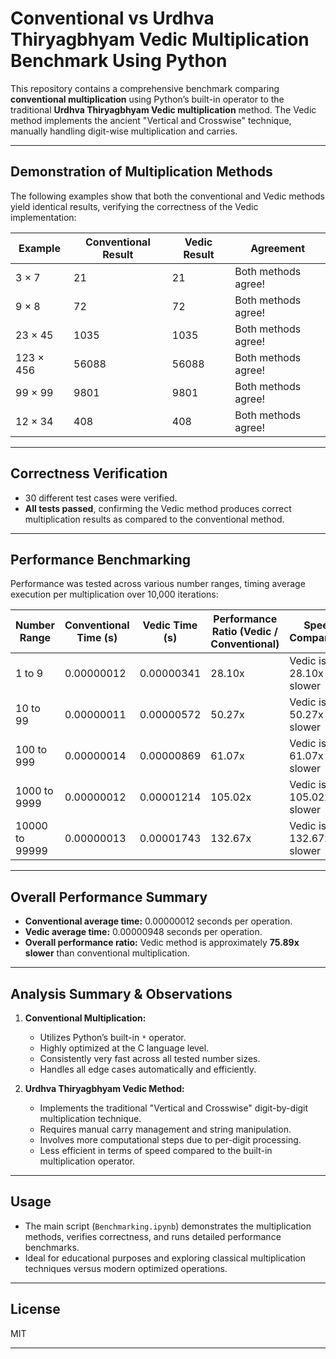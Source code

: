 # Conventional vs Urdhva Thiryagbhyam Vedic Multiplication Benchmark Using Python

This repository contains a comprehensive benchmark comparing **conventional multiplication** using Python’s built-in operator to the traditional **Urdhva Thiryagbhyam Vedic multiplication** method. The Vedic method implements the ancient "Vertical and Crosswise" technique, manually handling digit-wise multiplication and carries.

---

## Demonstration of Multiplication Methods

The following examples show that both the conventional and Vedic methods yield identical results, verifying the correctness of the Vedic implementation:

| Example       | Conventional Result | Vedic Result | Agreement       |
|---------------|---------------------|--------------|-----------------|
| 3 × 7         | 21                  | 21           | Both methods agree!  |
| 9 × 8         | 72                  | 72           | Both methods agree!  |
| 23 × 45       | 1035                | 1035         | Both methods agree!  |
| 123 × 456     | 56088               | 56088        | Both methods agree!  |
| 99 × 99       | 9801                | 9801         | Both methods agree!  |
| 12 × 34       | 408                 | 408          | Both methods agree!  |

---

## Correctness Verification

- 30 different test cases were verified.
- **All tests passed**, confirming the Vedic method produces correct multiplication results as compared to the conventional method.

---

## Performance Benchmarking

Performance was tested across various number ranges, timing average execution per multiplication over 10,000 iterations:

| Number Range       | Conventional Time (s) | Vedic Time (s) | Performance Ratio (Vedic / Conventional) | Speed Comparison          |
|--------------------|----------------------|----------------|------------------------------------------|---------------------------|
| 1 to 9             | 0.00000012           | 0.00000341     | 28.10x                                   | Vedic is 28.10x slower    |
| 10 to 99           | 0.00000011           | 0.00000572     | 50.27x                                   | Vedic is 50.27x slower    |
| 100 to 999         | 0.00000014           | 0.00000869     | 61.07x                                   | Vedic is 61.07x slower    |
| 1000 to 9999       | 0.00000012           | 0.00001214     | 105.02x                                  | Vedic is 105.02x slower   |
| 10000 to 99999     | 0.00000013           | 0.00001743     | 132.67x                                  | Vedic is 132.67x slower   |

---

## Overall Performance Summary

- **Conventional average time:** 0.00000012 seconds per operation.
- **Vedic average time:** 0.00000948 seconds per operation.
- **Overall performance ratio:** Vedic method is approximately **75.89x slower** than conventional multiplication.

---

## Analysis Summary & Observations

1. **Conventional Multiplication:**
   - Utilizes Python’s built-in `*` operator.
   - Highly optimized at the C language level.
   - Consistently very fast across all tested number sizes.
   - Handles all edge cases automatically and efficiently.

2. **Urdhva Thiryagbhyam Vedic Method:**
   - Implements the traditional "Vertical and Crosswise" digit-by-digit multiplication technique.
   - Requires manual carry management and string manipulation.
   - Involves more computational steps due to per-digit processing.
   - Less efficient in terms of speed compared to the built-in multiplication operator.

---

## Usage

- The main script (`Benchmarking.ipynb`) demonstrates the multiplication methods, verifies correctness, and runs detailed performance benchmarks.
- Ideal for educational purposes and exploring classical multiplication techniques versus modern optimized operations.

---

## License

MIT

---
